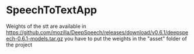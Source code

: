 # SpeechToTextApp
Weights of the stt are available in  https://github.com/mozilla/DeepSpeech/releases/download/v0.6.1/deepspeech-0.6.1-models.tar.gz
you have to put the weights in the "asset" folder of the project

